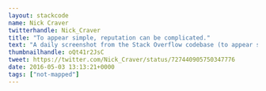 ```yaml
---
layout: stackcode
name: Nick Craver
twitterhandle: Nick_Craver
title: "To appear simple, reputation can be complicated."
text: "A daily screenshot from the Stack Overflow codebase (to appear simple, reputation can be complicated). "
thumbnailhandle: oQt41r2JsC
tweet: https://twitter.com/Nick_Craver/status/727440905750347776
date: 2016-05-03 13:13:21+0000
tags: ["not-mapped"]
---
```

